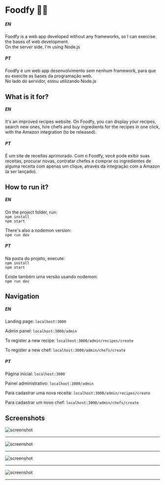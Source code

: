 # Foodfy :pizza::hamburger:

##### EN

Foodfy is a web app developed without any frameworks, so I can exercise the bases of web development. <br> On the server side, I'm using Node.js

##### PT

Foodfy é um web app desenvolvimento sem nenhum framework, para que eu exercite as bases da programação web. <br> No lado do servidor, estou utilizando Node.js

## What is it for?

##### EN

It's an improved recipes website. On Foodfy, you can display your recipes, search new ones, hire chefs and buy ingredients for the recipes in one click, with the Amazon integration (to be released).

##### PT

É um site de receitas aprimorado. Com o Foodfy, você pode exibir suas receitas, procurar novas, contratar chefes e comprar os ingredientes de alguma receita com apenas um clique, através da integração com a Amazon (a ser lançado).

## How to run it?

##### EN

On the project folder, run: <br> `npm install` <br> `npm start`

There's also a nodemon version: <br> `npm run dev`

##### PT

Na pasta do projeto, execute: <br> `npm install` <br> `npm start`

Existe também uma versão usando nodemon: <br> `npm run dev`

## Navigation

##### EN

Landing page: `localhost:3000`

Admin panel: `localhost:3000/admin`

To register a new recipe: `localhost:3000/admin/recipes/create`

To register a new chef: `localhost:3000/admin/chefs/create`

##### PT

Página inicial: `localhost:3000`

Painel administrativo: `localhost:3000/admin`

Para cadastrar uma nova receita: `localhost:3000/admin/recipes/create`

Para cadastrar um novo chef: `localhost:3000/admin/chefs/create`

## Screenshots

![screenshot](https://i.imgur.com/Jomw9YD.png)

---

![screenshot](https://i.imgur.com/MrH2naM.png)

---

![screenshot](https://i.imgur.com/fdeHryG.png)

---

![screenshot](https://i.imgur.com/lzlTYUG.png)

---
